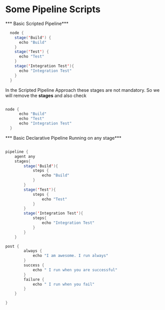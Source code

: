 # Some Pipeline Scripts

*** Basic Scripted Pipeline***
```java
  node {
    stage('Build') {
      echo "Build"
    }
    stage('Test') {
      echo "Test"
    }
    stage('Integration Test'){
      echo "Integration Test"
    }
  }

```
In the Scripted Pipeline Approach these stages are not mandatory. So we will remove the **stages** and also check
```java

node {
      echo "Build"
      echo "Test"
      echo "Integration Test"
  }
```
*** Basic Declarative Pipeline Running on any stage***
```java

pipeline {
    agent any
    stages{
        stage('Build'){
            steps {
                echo "Build"
            }
        }
        stage('Test'){
            steps {
                echo "Test"
            }
        }
        stage('Integration Test'){
            steps{
                echo "Integration Test"
            }
        }
    } 

post {
        always {
            echo "I am awesome. I run always"
        }
        success {
            echo " I run when you are successful"
        }
        failure {
            echo " I run when you fail"
        }
    }

}
```

